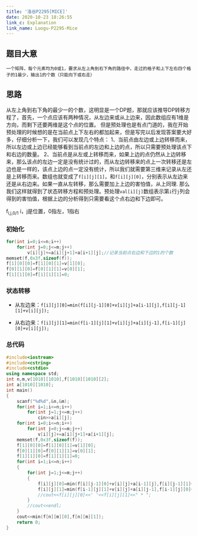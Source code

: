 ```yaml
---
title: '洛谷P2295[MICE]'
date: 2020-10-23 18:26:55
link_c: Explanation
link_name: Luogu-P2295-Mice
---
```




## 题目大意

	一个矩阵，每个元素均为0或1，要求从左上角到右下角的路径中，走过的格子和上下左右四个格子的1最少，输出1的个数（只能向下或右走）

<!--more-->

## 思路

从左上角到右下角的最少一的个数，这明显是一个DP题，那就应该推导DP转移方程了，首先，一个点应该有两种情况，从左边来或从上边来，因此数组应有1维是方向，而剩下还要两维是这个点的位置。
但是预处理也是有点门道的，我在开始预处理的时候想的是在当前点上下左右的都加起来，但是写完以后发现答案要大好多，仔细分析一下，我们可以发现几个特点：
1、当前点由左边或上边转移而来，所以左边或上边已经能够看到当前点的左边和上边的点，所以只需要预处理该点下和右边的数量。
2、当前点是从左或上转移而来，如果上边的点仍然从上边转移来，那么该点的左边一定是没有统计过的，而从左边转移来的点上一次转移还是左边也是一样的，该点上边的点一定没有统计，所以我们就需要第三维来记录从左还是上转移而来。数组也就变成了`f[i][j][1]`，和`f[i][j][0]`，分别表示从左边来还是从右边来。如果一直从左转移，那么需要加上上边的害怕值，从上同理.
那么我们这样就得到了状态转移方程和预处理。预处理`val[i][j]`数组表示第`i`行`j`列会得到的害怕值，根据上边的分析得到只需要看这个点右边和下边即可。

​f<sub>i,j,0/1</sub> i，j是位置，0指左，1指右

### 初始化

```c++
for(int i=0;i<=n;i++)
	for(int j=0;j<=m;j++)
		v[i][j]+=a[i][j+1]+a[i+1][j];//记录当前点右边和下边的1的个数
memset(f,0x3f,sizeof(f));
f[1][0][0]=f[1][0][1]=v[1][0]; 
f[0][1][0]=f[0][1][1]=v[0][1];
f[1][1][0]=f[1][1][1]=0;
```

### 状态转移

- 从左边来：`f[i][j][0]=min(f[i][j-1][0]+v[i][j]+a[i-1][j],f[i][j-1][1]+v[i][j]);`

- 从右边来：`f[i][j][1]=min(f[i-1][j][1]+v[i][j]+a[i][j-1],f[i-1][j][0]+v[i][j]);`

### 总代码

```c++
#include<iostream>
#include<cstring>
#include<cstdio>
using namespace std;
int n,m,v[1010][1010],f[1010][1010][2];
int a[1010][1010];
int main()
{
	scanf("%d%d",&n,&m);
	for(int i=1;i<=n;i++)
		for(int j=1;j<=m;j++)
			cin>>a[i][j];
	for(int i=0;i<=n;i++)
		for(int j=0;j<=m;j++)
			v[i][j]+=a[i][j+1]+a[i+1][j];
	memset(f,0x3f,sizeof(f));
	f[1][0][0]=f[1][0][1]=v[1][0]; 
	f[0][1][0]=f[0][1][1]=v[0][1];
	f[1][1][0]=f[1][1][1]=0;
	for(int i=1;i<=n;i++)
	{
		for(int j=1;j<=m;j++)
		{
			f[i][j][0]=min(f[i][j-1][0]+v[i][j]+a[i-1][j],f[i][j-1][1]+v[i][j]);
			f[i][j][1]=min(f[i-1][j][1]+v[i][j]+a[i][j-1],f[i-1][j][0]+v[i][j]);
			//cout<<f[i][j][0]<<' '<<f[i][j][1]<<" * ";
		}
		//cout<<endl;
	}
	cout<<min(f[n][m][0],f[n][m][1]);
	return 0;
}
```